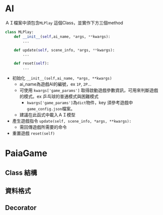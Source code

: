 # AI
ＡＩ檔案中須包含`MLPlay` 這個Class，並實作下方三個method  
```python
class MLPlay:
    def __init__(self,ai_name, *args, **kwargs):
        ...

    def update(self, scene_info, *args, **kwargs):
        ...

    def reset(self):
        ...
```
- 初始化 `__init__(self,ai_name, *args, **kwargs)`
  - ai_name為遊戲AI的編號，ex `1P`, `2P`...
  - 可使用 `kwargs['game_params']` 取得啟動遊戲參數資訊，可用來判斷遊戲的模式。ex 乒乓球的普通模式與困難模式
    - `kwargs['game_params']`為`dict`物件，key 須參考遊戲中 `game_config.json`檔案。 
  - 建議在此函式中載入ＡＩ模型
- 產生遊戲指令 `update(self, scene_info, *args, **kwargs):`
  - 需回傳遊戲所需要的命令
- 重置遊戲 `reset(self)`

# PaiaGame
## Class 結構
## 資料格式
## Decorator
[//]: # (function name and data structure)
